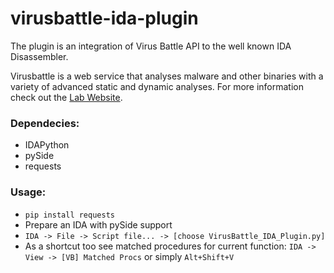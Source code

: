 # virusbattle-ida-plugin
The plugin is an integration of Virus Battle API to the well known IDA Disassembler.

Virusbattle is a web service that analyses malware and other binaries with a variety of advanced static and dynamic analyses. For more information check out the [Lab Website](http://ulsrl.org/project/VirusBattle).

### Dependecies:
*	IDAPython
*	pySide
*	requests

### Usage: 
*	`pip install requests`
*	Prepare an IDA with pySide support
*	`IDA -> File -> Script file... -> [choose VirusBattle_IDA_Plugin.py]`
*	As a shortcut too see matched procedures for current function: `IDA -> View -> [VB] Matched Procs` or simply `Alt+Shift+V`

